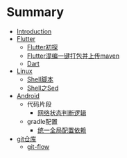 # Summary

* [Introduction](README.md)
* [Flutter](flutter.md)
  * [Flutter初探](flutter/Flutter初探.md)
  * [Flutter混编一键打包并上传maven](flutter/Flutter混编一键打包并上传maven.md)
  * [Dart](flutter/Drat.md)
* [Linux](linux.md)
  * [Shell脚本](linux/shell脚本.md)
  * [Shell之Sed](linux/shell之sed.md)
* [Android](android.md)
  * 代码片段
    * [网络状态判断逻辑](android/代码片段/网络状态判断逻辑.md)
  * gradle配置
    * [统一全局配置依赖](android/统一全局配置依赖.md)
* [git仓库](gitcang-ku.md)
  * [git-flow](git仓库/git-flow.md)

